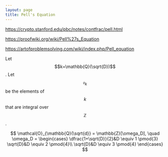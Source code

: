 ```yaml
---
layout: page
title: Pell's Equation
---
```


<https://crypto.stanford.edu/pbc/notes/contfrac/pell.html>

<https://proofwiki.org/wiki/Pell%27s_Equation>

<https://artofproblemsolving.com/wiki/index.php/Pell_equation>

Let $$k=\mathbb{Q}(\sqrt{D})$$. Let $$\mathfrak{o}_k$$ be the elements of $$k$$ that are integral
over $$\mathbb{Z}$$.

$$
\mathcal{O}_{\mathbb{Q}(\sqrt{d}} = \mathbb{Z}[\omega_D],
\quad \omega_D = \begin{cases}
\dfrac{1+\sqrt{D}}{2}&D \equiv 1 \pmod{3}
\sqrt{D}&D \equiv 2 \pmod{4}\\
\sqrt{D}&D \equiv 3 \pmod{4}
\end{cases}
$$